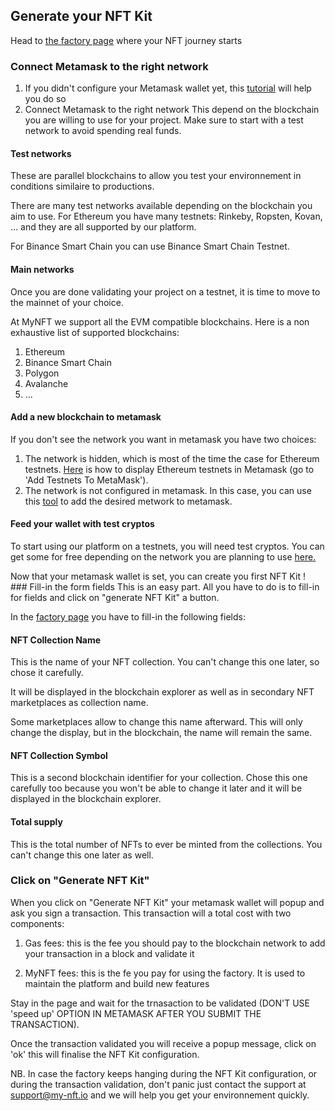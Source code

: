## Generate your NFT Kit
Head to <a href="https://minting.my-nft.io" target="_blank">the factory page</a> where your NFT journey starts


### Connect Metamask to the right network
1. If you didn't configure your Metamask wallet yet, this <a href="https://www.laptopmag.com/how-to/how-to-set-up-a-metamask-wallet-an-easy-step-by-step-beginners-guide" target="_blank">tutorial</a> will help you do so
2. Connect Metamask to the right network
This depend on the blockchain you are willing to use for your project.
Make sure to start with a test network to avoid spending real funds.
#### Test networks
These are parallel blockchains to allow you test your environnement in conditions similaire to productions.

There are many test networks available depending on the blockchain you aim to use.
For Ethereum you have many testnets: Rinkeby, Ropsten, Kovan, ... and they are all supported by our platform.

For Binance Smart Chain you can use Binance Smart Chain Testnet.
#### Main networks
Once you are done validating your project on a testnet, it is time to move to the mainnet of your choice.

At MyNFT we support all the EVM compatible blockchains.
Here is a non exhaustive list of supported blockchains:

1. Ethereum
2. Binance Smart Chain
3. Polygon
4. Avalanche
5. ...

#### Add a new blockchain to metamask
If you don't see the network you want in metamask you have two choices:

1. The network is hidden, which is most of the time the case for Ethereum testnets. <a href="https://devtonight.com/articles/metamask-testnet-wallet-setup-for-blockchain-development" target="_blank">Here</a> is how to display Ethereum testnets in Metamask (go to 'Add Testnets To MetaMask').
2. The network is not configured in metamask. In this case, you can use this <a href="https://rpc.info/" target="_blank">tool</a> to add the desired metwork to metamask.

#### Feed your wallet with test cryptos

To start using our platform on a testnets, you will need test cryptos.
You can get some for free depending on the network you are planning to use <a href="https://cointool.app/tools/faucets" target="_blank">here.</a>

Now that your metamask wallet is set, you can create you first NFT Kit !
### Fill-in the form fields
This is an easy part. All you have to do is to fill-in for fields and click on "generate NFT Kit" a button.

In the <a href="https://minting.my-nft.io" target="_blank">factory page</a> you have to fill-in the following fields:

#### NFT Collection Name
This is the name of your NFT collection. You can't change this one later, so chose it carefully.

It will be displayed in the blockchain explorer as well as in secondary NFT marketplaces as collection name.

Some marketplaces allow to change this name afterward.
This will only change the display, but in the blockchain, the name will remain the same.

#### NFT Collection Symbol
This is a second blockchain identifier for your collection.
Chose this one carefully too because you won't be able to change it later and it will be displayed in the blockchain explorer.

#### Total supply
This is the total number of NFTs to ever be minted from the collections. You can't change this one later as well.

### Click on "Generate NFT Kit"
When you click on "Generate NFT Kit" your metamask wallet will popup and ask you sign a transaction. This transaction will a total cost with two components:

1. Gas fees: this is the fee you should pay to the blockchain network to add your transaction in a block and validate it

2. MyNFT fees: this is the fe you pay for using the factory. It is used to maintain the platform and build new features

Stay in the page and wait for the trnasaction to be validated (DON'T USE 'speed up' OPTION IN METAMASK AFTER YOU SUBMIT THE TRANSACTION).

Once the transaction validated you will receive a popup message, click on 'ok' this will finalise the NFT Kit configuration.

NB. In case the factory keeps hanging during the NFT Kit configuration, or during the transaction validation, don't panic just contact the support at support@my-nft.io and we will help you get your environnement quickly.
